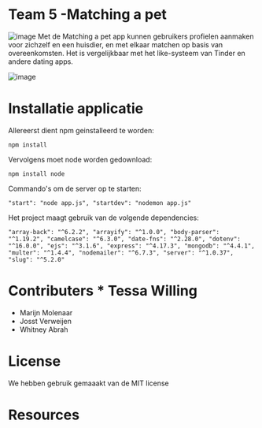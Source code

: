 # Team 5 -Matching a pet 


![image](https://user-images.githubusercontent.com/90154152/161418609-d6aabe2c-5972-4e34-a666-7fe2f3a6ab95.png)
Met de Matching a pet app kunnen gebruikers profielen aanmaken voor zichzelf en een huisdier, en met elkaar matchen op basis van overeenkomsten. Het is vergelijkbaar met het like-systeem van Tinder en andere dating apps. 

![image](https://user-images.githubusercontent.com/32360693/161421880-07586b48-62df-4a37-9aa5-f41860012490.png)

# Installatie applicatie 

Allereerst dient npm geinstalleerd te worden:

`npm install`

Vervolgens moet node worden gedownload:

`npm install node`

Commando's om de server op te starten:

`"start": "node app.js",
 "startdev": "nodemon app.js"`
 

Het project maagt gebruik van de volgende dependencies:

`"array-back": "^6.2.2",
    "arrayify": "^1.0.0",
    "body-parser": "^1.19.2",
    "camelcase": "^6.3.0",
    "date-fns": "^2.28.0",
    "dotenv": "^16.0.0",
    "ejs": "^3.1.6",
    "express": "^4.17.3",
    "mongodb": "^4.4.1",
    "multer": "^1.4.4",
    "nodemailer": "^6.7.3",
    "server": "^1.0.37",
    "slug": "^5.2.0"`


# Contributers  * Tessa Willing 
* Marijn Molenaar 
* Josst Verweijen 
* Whitney Abrah 

# License
We hebben gebruik gemaaakt van de MIT license

# Resources



